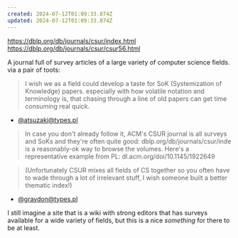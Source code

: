```yaml
---
created: 2024-07-12T01:09:33.874Z
updated: 2024-07-12T01:09:33.874Z
---
```

https://dblp.org/db/journals/csur/index.html
https://dblp.org/db/journals/csur/csur56.html

A journal full of survey articles of a large variety of computer science fields. via a pair of toots:

> I wish we as a field could develop a taste for SoK (Systemization of Knowledge) papers. especially with how volatile notation and terminology is, that chasing through a line of old papers can get time consuming real quick.
- [@atsuzaki@types.pl](https://types.pl/@atsuzaki/112769346091341031)

> In case you don't already follow it, ACM's CSUR journal is all surveys and SoKs and they're often quite good: dblp.org/db/journals/csur/inde is a reasonably-ok way to browse the volumes. Here's a representative example from PL: dl.acm.org/doi/10.1145/1922649

> (Unfortunately CSUR mixes all fields of CS together so you often have to wade through a lot of irrelevant stuff, I wish someone built a better thematic index!)
- [@graydon@types.pl](https://types.pl/@graydon/112769851331364007)

I still imagine a site that is a wiki with strong editors that has surveys available for a wide variety of fields, but this is a nice _something_ for there to be at least.